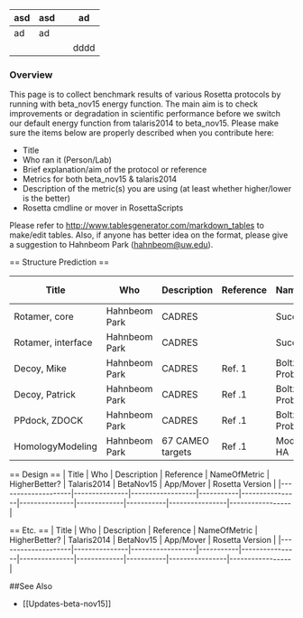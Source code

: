 | asd | asd |   | ad   |
|-----|-----|---|------|
| ad  | ad  |   |      |
|     |     |   | dddd |

### Overview

This page is to collect benchmark results of various Rosetta protocols by running with beta_nov15 energy function. The main aim is to check improvements or degradation in scientific performance before we switch our default energy function from talaris2014 to beta_nov15. Please make sure the items below are properly described when you contribute here:

* Title
* Who ran it (Person/Lab)
* Brief explanation/aim of the protocol or reference
* Metrics for both beta_nov15 & talaris2014
* Description of the metric(s) you are using (at least whether higher/lower is the better)
* Rosetta cmdline or mover in RosettaScripts

Please refer to http://www.tablesgenerator.com/markdown_tables to make/edit tables. Also, if anyone has better idea on the format, please give a suggestion to Hahnbeom Park (hahnbeom@uw.edu).

== Structure Prediction ==


| Title              | Who           | Description      | Reference | NameOfMetric   | HigherBetter? | Talaris2014 | BetaNov15 | App/Mover      | Rosetta Version |
|--------------------|---------------|------------------|-----------|----------------|---------------|-------------|-----------|----------------|-----------------|
| Rotamer, core      | Hahnbeom Park | CADRES           |           | Success rate   | yes           |             |           | RTmin          |                 |
| Rotamer, interface | Hahnbeom Park | CADRES           |           | Success rate   | yes           |             |           | RTmin          |                 |
| Decoy, Mike        | Hahnbeom Park | CADRES           | Ref. 1    | Boltzmann Prob | yes           | 0.538       | 0.600     | Relax, dual    |                 |
| Decoy, Patrick     | Hahnbeom Park | CADRES           | Ref .1    | Boltzmann Prob | yes           | 0.606       | 0.699     | Relax, dual    |                 |
| PPdock, ZDOCK      | Hahnbeom Park | CADRES           | Ref .1    | Boltzmann Prob | yes           | 0.712       | 0.779     | Relax, torsion |                 |
| HomologyModeling   | Hahnbeom Park | 67 CAMEO targets | Ref .1    | Model1 GDT-HA  | yes           | 63.9        | 65.1      | Hybridize      |                 |


== Design ==
| Title              | Who           | Description      | Reference | NameOfMetric   | HigherBetter? | Talaris2014 | BetaNov15 | App/Mover      | Rosetta Version |
|--------------------|---------------|------------------|-----------|----------------|---------------|-------------|-----------|----------------|-----------------|

== Etc. ==
| Title              | Who           | Description      | Reference | NameOfMetric   | HigherBetter? | Talaris2014 | BetaNov15 | App/Mover      | Rosetta Version |
|--------------------|---------------|------------------|-----------|----------------|---------------|-------------|-----------|----------------|-----------------|

##See Also

* [[Updates-beta-nov15]]